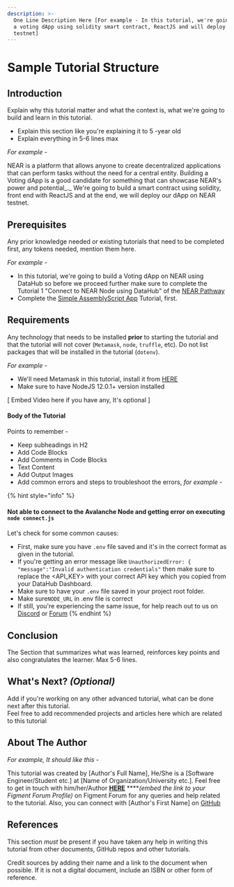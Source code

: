 ```yaml
---
description: >-
  One Line Description Here [For example - In this tutorial, we're going a build
  a voting dApp using solidity smart contract, ReactJS and will deploy on NEAR
  testnet]
---
```


# Sample Tutorial Structure

## Introduction

Explain why this tutorial matter and what the context is, what we're going to build and learn in this tutorial.

* Explain this section like you're explaining it to 5 -year old
* Explain everything in 5-6 lines max

_For example -_

NEAR is a platform that allows anyone to create decentralized applications that can perform tasks without the need for a central entity. Building a Voting dApp is a good candidate for something that can showcase NEAR's power and potential_._ We're going to build a smart contract using solidity, front end with ReactJS and at the end, we will deploy our dApp on NEAR testnet. 

## **Prerequisites**

Any prior knowledge needed or existing tutorials that need to be completed first, any tokens needed, mention them here.

_For example -_

* In this tutorial, we're going to build a Voting dApp on NEAR using DataHub so before we proceed further make sure to complete the Tutorial 1 "Connect to NEAR Node using DataHub" of the [NEAR Pathway](../../network-documentation/near/tutorials/intro-pathway-write-and-deploy-your-first-near-smart-contract/1.-connecting-to-a-near-node-using-datahub.md)
* Complete the [Simple AssemblyScript App](../../network-documentation/near/tutorials/simple-webassembly-script.md) Tutorial, first.

## **Requirements**

Any technology that needs to be installed **prior** to starting the tutorial and that the tutorial will not cover \(`Metamask`, `node`, `truffle`, etc\). Do not list packages that will be installed in the tutorial \(`dotenv`\).

_For example -_

* We'll need Metamask in this tutorial, install it from [HERE](https://metamask.io/)
* Make sure to have NodeJS 12.0.1+ version installed

\[ Embed Video here if you have any, It's optional \]

#### Body of the Tutorial

Points to remember - 

* Keep subheadings in H2
* Add Code Blocks
* Add Comments in Code Blocks
* Text Content
* Add Output Images
* Add common errors and steps to troubleshoot the errors, _for example -_

{% hint style="info" %}
#### Not able to connect to the Avalanche Node and getting error on executing `node connect.js`

Let's check for some common causes:

* First, make sure you have `.env` file saved and it's in the correct format as given in the tutorial.
* If you're getting an error message like `UnauthorizedError: { "message":"Invalid authentication credentials"` then make sure to replace the &lt;API\_KEY&gt; with your correct API key which you copied from your DataHub Dashboard. 
* Make sure to have your `.env` file saved in your project root folder.
* Make sure`NODE_URL` in .env file is correct
* If still, you're experiencing the same issue, for help reach out to us on [Discord](https://discord.gg/fszyM7K) or [Forum](https://community.figemnt.io) 
{% endhint %}

## **Conclusion**

The Section that summarizes what was learned, reinforces key points and also congratulates the learner. Max 5-6 lines.

## What's Next? _\(Optional\)_

Add if you're working on any other advanced tutorial, what can be done next after this tutorial.   
Feel free to add recommended projects and articles here which are related to this tutorial

## About The **Author**

_For example, It should like this -_ 

This tutorial was created by \[Author's Full Name\], He/She is a \[Software Engineer/Student etc.\] at \[Name of Organization/University etc.\]. Feel free to get in touch with him/her/Author [**HERE**](https://community.figment.io) ****_\(embed the link to your Figment Forum Profile\)_ on Figment Forum for any queries and help related to the tutorial. Also, you can connect with \[Author's First Name\] on [GitHub](https://www.github.com)

## **References**

This section _must_ be present if you have taken any help in writing this tutorial from other documents, GitHub repos and other tutorials.

Credit sources by adding their name and a link to the document when possible. If it is not a digital document, include an ISBN or other form of reference.

